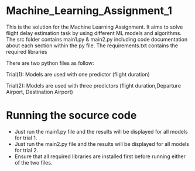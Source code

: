 # Machine_Learning_Assignment_1
This is the solution for the Machine Learning Assignment. It aims to solve flight delay estimation task by using different ML models and algorithms. 
The src folder contains main1.py & main2.py including code documentation about each section within the py file.
The requirements.txt contains the required libraries

There are two python files as follow:

Trial(1): Models are used with one predictor (flight duration)

Trial(2): Models are used with three predictors (flight duration,Departure Airport, Destination Airport)

# Running the socurce code
- Just run the main1.py file and the results will be displayed for all models for trial 1. 
- Just run the main2.py file and the results will be displayed for all models for trial 2. 
- Ensure that all required libraries are installed first before running either of the two files.
